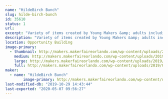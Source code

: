 ```yaml
---
name: "HildeBirch Bunch"
slug: hilde-birch-bunch
id: 35610
status: 1
url: 
excerpt: "Variety of items created by Young Makers &amp; adults including 3d printing, electronics, artwork, coding demos, cardboard construction, and more."
description: "Variety of items created by Young Makers &amp; adults including 3d printing, electronics, artwork, coding demos, cardboard construction, and more."
location: Opportunity Building
image-primary:
  - thumbnail: http://makers.makerfaireorlando.com/wp-content/uploads/2019/08/45820084_10156851916164727_6746136480793493504_o-1-150x150.jpg
    medium: http://makers.makerfaireorlando.com/wp-content/uploads/2019/08/45820084_10156851916164727_6746136480793493504_o-1-300x225.jpg
    large: http://makers.makerfaireorlando.com/wp-content/uploads/2019/08/45820084_10156851916164727_6746136480793493504_o-1-1024x768.jpg
    full: http://makers.makerfaireorlando.com/wp-content/uploads/2019/08/45820084_10156851916164727_6746136480793493504_o-1.jpg
maker:
  - name: "HildeBirch Bunch"
        image-primary: http://makers.makerfaireorlando.com/wp-content/uploads/2019/08/57068569_10157222299064727_7706636900714414080_o-1024x641.jpg
last-modified-db: "2019-10-29 14:43:44"
last-exported: "2020-05-07 09:56:27"
---
```

